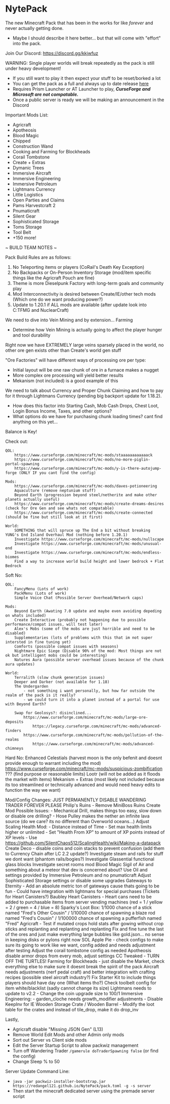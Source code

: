 # NytePack
The new Minecraft Pack that has been in the works for like *forever* and never actually getting done.
- Maybe I should describe it here better... but that will come with "effort" into the pack.

Join Our Discord: https://discord.gg/kkjwfuz

WARNING: Single player worlds will break repeatedly as the pack is still under heavy development!
- If you still want to play it then expect your stuff to be reset/borked a lot
- You can get the pack as a full and always up to date release [here](https://github.com/RedAngel121/NytePack/releases/download/NytePack/NytePack_Installer.zip)
- Requires Prism Launcher or AT Launcher to play, ***CurseForge and Microsoft are not compatable.***
- Once a public server is ready we will be making an announcement in the Discord

Important Mods List:

- Agricraft
- Apotheosis
- Blood Magic
- Chipped
- Construction Wand
- Cooking and Farming for Blockheads
- Corail Tombstone
- Create + Extras
- Dymanic Trees
- Immersive Aircraft
- Immersive Engineering
- Immersive Petroleum
- Lightmans Currency
- Little Logistics
- Open Parties and Claims
- Pams Harvestcraft 2
- Pnumaticraft
- Silent Gear
- Sophisticated Storage
- Toms Storage
- Tool Belt
- +150 more!

~ BUILD TEAM NOTES ~

Pack Build Rules are as follows:
1. No Teleporting items or players (CoRail's Death Key Exception)
2. No Backpacks or On-Person Inventory Storage (mod/item specific things like the Agricraft Pouch are fine)
3. Theme is more Dieselpunk Factory with long-term goals and community play
4. Mod Interconnectivity is desired between Create/IE/other tech mods (Which one do we want producing power?)
5. Update to 1.20.1 if ALL mods are available (after update look into C:TFMG and NuclearCraft)

We need to dive into Vein Mining and by extension... Farming
- Determine how Vein Mining is actually going to affect the player hunger and tool durability

Right now we have EXTREMELY large veins sparsely placed in the world, no other ore gen exists other than Create's world gen stuff

"Ore Factories" will have different ways of processing ore per type:
- Initial layout will be one raw chunk of ore in a furnace makes a nugget
- More complex ore processing will yield better results
- Mekanism (not included) is a good example of this

We need to talk about Currency and Proper Chunk Claiming and how to pay for it through Lightmans Currency (pending big backport update for 1.18.2).
- How does this factor into Starting Cash, Mob Cash Drops, Chest Loot, Login Bonus Income, Taxes, and other options?
- What options do we have for purchasing chunk loading times? cant find anything on this yet...

Balance is Key!

Check out:

    QOL:
        https://www.curseforge.com/minecraft/mc-mods/staaaaaaaaaaaack
        https://www.curseforge.com/minecraft/mc-mods/no-more-piglin-portal-spawning
        https://www.curseforge.com/minecraft/mc-mods/y-is-there-autojump-forge (ONLY IF you cant find the config)

    Mods:
        https://www.curseforge.com/minecraft/mc-mods/daves-potioneering
        Aquaculture (remove neptunium stuff)
        Beyond Earth (progression beyond steel/netherite and make other planets actually useful)
        https://www.curseforge.com/minecraft/mc-mods/create-dreams-desires (check for Ore Gen and see whats not compatable)
        https://www.curseforge.com/minecraft/mc-mods/create-connected (should be fine but still look at it first)

    World:
        SOMETHING that will spruce up The End a bit without breaking YUNG's End Island Overhaul Mod (nothing before 1.20.1)
        Investigate https://www.curseforge.com/minecraft/mc-mods/nullscape
        Investigate https://www.curseforge.com/minecraft/mc-mods/unusual-end
        Investigate https://www.curseforge.com/minecraft/mc-mods/endless-biomes
        Find a way to increase world build height and lower bedrock + Flat Bedrock

Soft No:

    QOL:
        FancyMenu (Lots of work)
        PackMenu (Lots of work)
        Simple Voice Chat (Possible Server Overhead/Network caps)

    Mods:
        Beyond Earth (Awating 7.0 update and maybe even avoiding depeding on whats included)
        Create Interactive (probably not happening due to possible performance/compat issues, will test later)
        Alex's Mobs (some of the mobs are just horrible and need to be disabled)
        Supplementaries (lots of problems with this that im not super intersted in fine tuning yet)
        Comforts (possible compat issues with seasons)
        Nightmare Epic Siege (Disable 90% of the mod: Most things are not ok but intelligent mobs could be interesting)
        Natures Aura (possible server overhead issues because of the chunk aura updates)

    World:
        Terralith (slow chunk generation issues)
        Deeper and Darker (not available for 1.18)
        The Undergarden 
            - not something i want personally, but how far outside the realm of the pack is it really?
            - we could turn it into a planet instead of a portal for use with Beyond Earth?

        Swap for Geolosys?: disinclined...
            https://www.curseforge.com/minecraft/mc-mods/large-ore-deposits
                https://legacy.curseforge.com/minecraft/mc-mods/advanced-finders
            https://www.curseforge.com/minecraft/mc-mods/pollution-of-the-realms
                https://www.curseforge.com/minecraft/mc-mods/advanced-chimneys

Hard No:
        Enhanced Celestials (harvest moon is the only befenit and doesnt provide enough to warrant including the mod)
        https://www.curseforge.com/minecraft/mc-mods/suspicious-zombification ??? (find purpose or reasonable limits)
        Lootr (will not be added as it floods the market with items)
        Mekanism + Extras (most likely not included because its too streamlined or technically advanced and would need heavy edits to function the way we want)


Mod/Config Changes:
    JUST PERMANENTLY DISABLE WANDERING TRADER FOREVER PLEASE
    Philip's Ruins - Remove MiniBoss Ruins
    Create Mod Possible Issues:
    - Mechanical Drill, makes things too easy, slow down or disable ore drilling?
    - Hose Pulley makes the nether an infinite lava source (do we care? its no different than Overworld oceans...)
    Adjust Scaling Health Mod:
    - Distance instead of Time
    - Set max health limits higher or unlimited
    - Set "Health From XP" to amount of XP points instead of XP levels
    - Use https://github.com/SilentChaos512/ScalingHealth/wiki/Making-a-datapack
    Create Deco - disable coins and coin stacks to prevent confusion (add them to Currency Chain after LC 2.2 update?)
    Investigate steam and rails for stuff we dont want (phantom rails/bogies?)
    Investigate Glassential functional glass blocks
    Investigate secret rooms mod
    Blood Magic Sigil of Air and something about a meteor that dev is concerned about?
    Use Oil and settings provided by Immersive Petroleum and no pnumaticraft
    Adjust Sophisticated Storage settings or disable some upgrades
    Gateways to Eternity
    - Add an absolute metric ton of gateways cause thats going to be fun
    - Could have integration with lightmans for special purchases (Tickets for Heart Canisters?)
    Baubley Heart Canisters
    - Heart cans need to be added to purchasable items from server vending machines (red = 1 / yellow = 2 / green = 4 / blue = 8)
    Sparky's Loot Box: 1/1000 chance of a stick named "Fred's Other Cousin" / 1/10000 chance of spawning a blaze rod named "Fred's Cousin" / 1/100000 chance of spawning a pufferfish named "Fred"
    Agricraft - Test if mutated crops hold stats after gowing without crop sticks and replanting and replanting and replanting
    Fix and fine tune the last of the ores and just make everything large bubbles like gold.json... no sense in keeping disks or pylons right now
    SOL Apple Pie - check configs to make sure its going to work like we want, config added and needs adjustment after testing
    Adjust the corail tombstone config as needed
    Apotheosis disable armor drops from every mob, adjust settings
    CC Tweaked - TURN OFF THE TURTLES!
    Farming for Blockheads - just disable the Market, check everything else to make sure it doesnt break the spirit of the pack
    Aircraft needs adjustments (nerf pedal craft) and better integration with crafting recipes (possible steel aircraft industry?)
    Fix Starter Kit to include things players should have day one (What items tho?)
    Check toolbelt config for item white/blacklist (sadly cannot change its size)
    Lightmans needs to update to v2.2 - Change the coin upgrade size to 100/1
    Immersive Engineering:
        - garden_cloche needs growth_modifier adjustments
        - Disable KeepInv for IE Wooden Storage Crate / Wooden Barrel
        - Modify the loot table for the crates and instead of tile_drop, make it do drop_inv 

Lastly, 
- Agricraft disable "Missing JSON Gen" (L13)
- Remove World Edit Mods and other Admin only mods
- Sort out Server vs Client side mods
- Edit the Server Startup Script to allow packwiz management
- Turn off Wandering Trader `/gamerule doTraderSpawning false` (or find the config)
- Change Sleep % to 50

Server Update Command Line:
- `java -jar packwiz-installer-bootstrap.jar https://redangel121.github.io/NytePack/pack.toml -g -s server`
- Then start the minecraft dedicated server using the premade server script